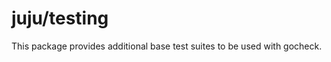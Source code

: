 juju/testing
============

This package provides additional base test suites to be used with
gocheck.



